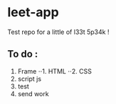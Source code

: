 # leet-app
Test repo for a little of l33t 5p34k !

## To do : 
1. Frame
⋅⋅1. HTML
⋅⋅2. CSS
2. script js
3. test
4. send work